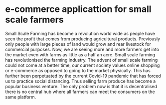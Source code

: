 # e-commerce applicattion for small scale farmers

Small Scale Farming has become a revolution world wide as people have seen the profit that
comes from producing agricultural products. Previously only people with large pieces of land
would grow and rear livestock for commercial purposes. Now, we are seeing more and more
farmers get into the market even with farms as little as a half an acre. Small scale farming has
revolutionised the farming industry. The advent of small scale farming could not come at a better
time, our current society values online shopping or e-commerce as opposed to going to the
market physically. This has further been perpetuated by the current Covid-19 pandemic that has
forced us to practice social distancing. Thus selling farm produce has become a popular business
venture. The only problem now is that it is decentralised there is no central hub where all farmers
can meet the consumers on the same platform.
